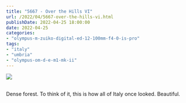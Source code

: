 ```yaml
---
title: "5667 - Over the Hills VI"
url: /2022/04/5667-over-the-hills-vi.html
publishDate: 2022-04-25 18:00:00
date: 2022-04-25
categories:
- "olympus-m-zuiko-digital-ed-12-100mm-f4-0-is-pro"
tags:
- "italy"
- "umbria"
- "olympus-om-d-e-m1-mk-ii"
---
```

<div class="container">
<div class="center"><a target="_blank" href="https://d25zfm9zpd7gm5.cloudfront.net/1200x1200/2019/20190905_110349_lr.jpg"><img class="webfeedsFeaturedVisual" src="https://d25zfm9zpd7gm5.cloudfront.net/0600x0600/2019/20190905_110349_lr.jpg" /></a></div>
</div>
<br />

Dense forest. To think of it, this is how all of Italy once looked. Beautiful.

